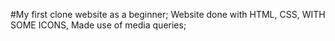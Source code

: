 #My first clone website as a beginner;
Website done with HTML, CSS, WITH SOME ICONS,
Made use of media queries;
